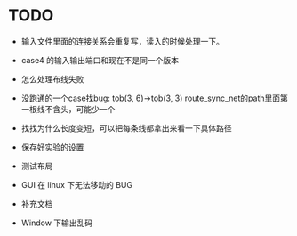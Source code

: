 # TODO

- 输入文件里面的连接关系会重复写，读入的时候处理一下。
- case4 的输入输出端口和现在不是同一个版本
- 怎么处理布线失败
- 没跑通的一个case找bug:
    tob(3, 6)->tob(3, 3)
    route_sync_net的path里面第一根线不含头，可能少一个
- 找找为什么长度变短，可以把每条线都拿出来看一下具体路径
- 保存好实验的设置

- 测试布局
- GUI 在 linux 下无法移动的 BUG
- 补充文档
- Window 下输出乱码



